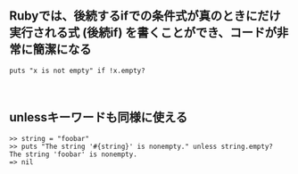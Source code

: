 ## Rubyでは、後続するifでの条件式が真のときにだけ実行される式 (後続if) を書くことができ、コードが非常に簡潔になる

```
puts "x is not empty" if !x.empty?
```

<br>

## unlessキーワードも同様に使える

```
>> string = "foobar"
>> puts "The string '#{string}' is nonempty." unless string.empty?
The string 'foobar' is nonempty.
=> nil
```